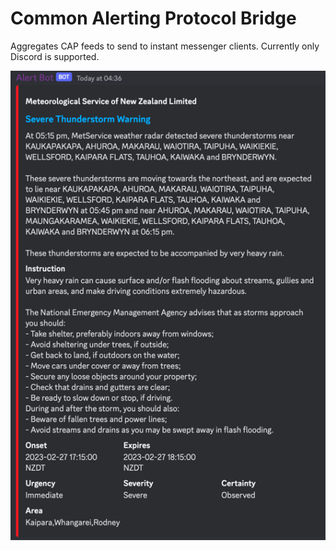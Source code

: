# Common Alerting Protocol Bridge

Aggregates CAP feeds to send to instant messenger clients. Currently only Discord is supported.

![screenshot of the app displaying an alert](readme-screenshot.png)
